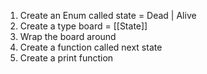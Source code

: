 1. Create an Enum called state = Dead | Alive
2. Create a type board = [[State]]
  1. Wrap the board around
3. Create a function called next state
4. Create a print function


